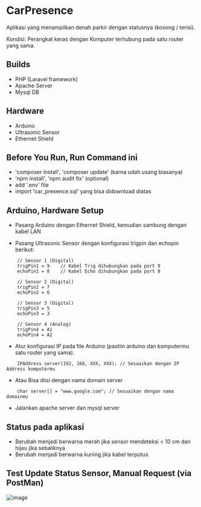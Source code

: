 # CarPresence

Aplikasi yang menampilkan denah parkir dengan statusnya (kosong / terisi).

Kondisi: Perangkat keras dengan Komputer terhubung pada satu router yang sama.

## Builds

-   PHP (Laravel framework)
-   Apache Server
-   Mysql DB

## Hardware

-   Arduino
-   Ultrasonic Sensor
-   Ethernet Shield

## Before You Run, Run Command ini

- 'composer install', 'composer update' (karna udah usang biasanya)
- 'npm install', 'npm audit fix' (optional)
- add '.env' file
- import 'car_presence.sql' yang bisa didownload diatas

## Arduino, Hardware Setup

-   Pasang Arduino dengan Ethernet Shield, kemudian sambung dengan kabel LAN

-   Pasang Ultrasonic Sensor dengan konfigurasi trigpin dan echopin berikut:

```
    // Sensor 1 (Digital)
    trigPin1 = 9    // Kabel Trig dihubungkan pada port 9
    echoPin1 = 8    // Kabel Echo dihubungkan pada port 8

    // Sensor 2 (Digital)
    trigPin2 = 7
    echoPin2 = 6

    // Sensor 3 (Digital)
    trigPin3 = 5
    echoPin3 = 3

    // Sensor 4 (Analog)
    trigPin4 = A1
    echoPin4 = A2
```

-   Atur konfigurasi IP pada file Arduino (pastiin arduino dan komputermu satu router yang sama).

```
    IPAddress server(192, 168, XXX, XXX); // Sesuaikan dengan IP Address komputermu
```

-   Atau Bisa diisi dengan nama domain server
```
    char server[] = "www.google.com"; // Sesuaikan dengan nama domainmu
```

-   Jalankan apache server dan mysql server

## Status pada aplikasi

-   Berubah menjadi berwarna merah jika sensor mendeteksi < 10 cm dan hijau jika sebaliknya
-   Berubah menjadi berwarna kuning jika kabel terputus

## Test Update Status Sensor, Manual Request (via PostMan)

![image](https://user-images.githubusercontent.com/39442253/137578823-b25f524e-1778-49e2-b2a5-147154bee134.png)
